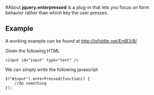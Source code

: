 #About
**jquery.enterpressed** is a plug-in that lets you focus on form behavior rather than which key the user presses.


## Example
A working example can be found at http://jsfiddle.net/EnjB3/8/

Given the following HTML

    <input id="input" type="text" />

We can simply write the following javascript

    $("#input").enterPressed(function() {
        //do something
    });